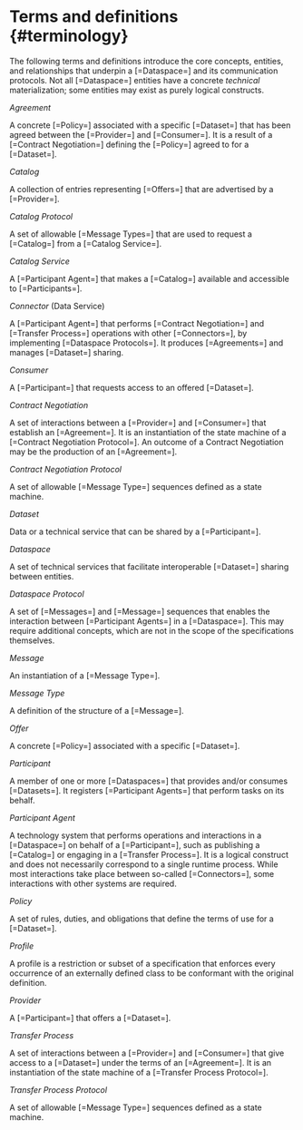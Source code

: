 # Terms and definitions {#terminology}

The following terms and definitions introduce the core concepts, entities, and relationships that underpin a [=Dataspace=] and its communication protocols. Not all [=Dataspace=] entities have a concrete _technical_ materialization; some entities may exist as purely logical constructs.

<dfn>Agreement</dfn>

A concrete [=Policy=] associated with a specific [=Dataset=] that has been agreed between the [=Provider=] and [=Consumer=]. It is a result of a [=Contract Negotiation=] defining the [=Policy=] agreed to for a [=Dataset=].

<dfn>Catalog</dfn>

A collection of entries representing [=Offers=] that are advertised by a [=Provider=].

<dfn>Catalog Protocol</dfn>

A set of allowable [=Message Types=] that are used to request a [=Catalog=] from a [=Catalog Service=].

<dfn>Catalog Service</dfn>

A [=Participant Agent=] that makes a [=Catalog=] available and accessible to [=Participants=].

<dfn data-lt="Data Service">Connector</dfn> (Data Service)

A [=Participant Agent=] that performs [=Contract Negotiation=] and [=Transfer Process=] operations with other [=Connectors=], by implementing [=Dataspace Protocols=]. It produces [=Agreements=] and manages [=Dataset=] sharing. 

<dfn>Consumer</dfn>

A [=Participant=] that requests access to an offered [=Dataset=].

<dfn>Contract Negotiation</dfn>

A set of interactions between a [=Provider=] and [=Consumer=] that establish an [=Agreement=]. It is an instantiation of the state machine of a [=Contract Negotiation Protocol=]. An outcome of a Contract Negotiation may be the production of an [=Agreement=].

<dfn>Contract Negotiation Protocol</dfn>

A set of allowable [=Message Type=] sequences defined as a state machine.

<dfn>Dataset</dfn>

Data or a technical service that can be shared by a [=Participant=].

<dfn>Dataspace</dfn>

A set of technical services that facilitate interoperable [=Dataset=] sharing between entities.

<dfn>Dataspace Protocol</dfn>

A set of [=Messages=] and [=Message=] sequences that enables the interaction between [=Participant Agents=] in a [=Dataspace=]. This may require additional concepts, which are not in the scope of the specifications themselves.

<dfn>Message</dfn>

An instantiation of a [=Message Type=].

<dfn>Message Type</dfn>

A definition of the structure of a [=Message=].

<dfn>Offer</dfn>

A concrete [=Policy=] associated with a specific [=Dataset=].

<dfn>Participant</dfn>

A member of one or more [=Dataspaces=] that provides and/or consumes [=Datasets=]. It registers [=Participant Agents=] that perform tasks on its behalf.

<dfn>Participant Agent</dfn>

A technology system that performs operations and interactions in a [=Dataspace=] on behalf of a [=Participant=], such as publishing a [=Catalog=] or engaging in a [=Transfer Process=]. It is a logical construct and does not necessarily correspond to a single runtime process. While most interactions take place between so-called [=Connectors=], some interactions with other systems are required.

<dfn>Policy</dfn>

A set of rules, duties, and obligations that define the terms of use for a [=Dataset=].

<dfn>Profile</dfn>

A profile is a restriction or subset of a specification that enforces every occurrence of an externally defined class to be conformant with the original definition.

<dfn>Provider</dfn>

A [=Participant=] that offers a [=Dataset=].

<dfn>Transfer Process</dfn>

A set of interactions between a [=Provider=] and [=Consumer=] that give access to a [=Dataset=] under the terms of an [=Agreement=]. It is an instantiation of the state machine of a [=Transfer Process Protocol=].

<dfn>Transfer Process Protocol</dfn>

A set of allowable [=Message Type=] sequences defined as a state machine.
